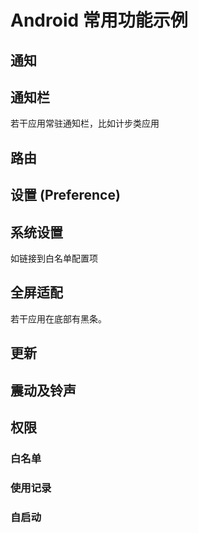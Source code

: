 # Android 常用功能示例

## 通知

## 通知栏

若干应用常驻通知栏，比如计步类应用

## 路由

## 设置 (Preference)

## 系统设置

如链接到白名单配置项

## 全屏适配

若干应用在底部有黑条。

## 更新

## 震动及铃声

## 权限

### 白名单

### 使用记录

### 自启动
